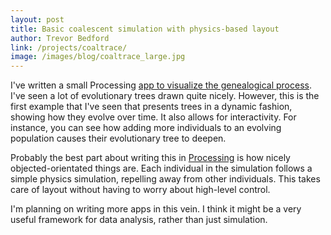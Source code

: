 ```yaml
---
layout: post
title: Basic coalescent simulation with physics-based layout
author: Trevor Bedford
link: /projects/coaltrace/
image: /images/blog/coaltrace_large.jpg
---
```


I've written a small Processing [app to visualize the genealogical process](/projects/coaltrace/).  I've seen a lot of evolutionary trees drawn quite nicely.  However, this is the first example that I've seen that presents trees in a dynamic fashion, showing how they evolve over time.  It also allows for interactivity.  For instance, you can see how adding more individuals to an evolving population causes their evolutionary tree to deepen.

Probably the best part about writing this in [Processing](http://processing.org) is how nicely objected-orientated things are.  Each individual in the simulation follows a simple physics simulation, repelling away from other individuals.  This takes care of layout without having to worry about high-level control.

I'm planning on writing more apps in this vein.  I think it might be a very useful framework for data analysis, rather than just simulation. 
